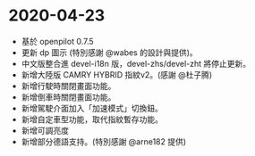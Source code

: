 2020-04-23
========================
* 基於 openpilot 0.7.5
* 更新 dp 圖示 (特別感謝 @wabes 的設計與提供)。
* 中文版整合進 devel-i18n 版，devel-zhs/devel-zht 將停止更新。  
* 新增大陸版 CAMRY HYBRID 指紋v2。(感謝 @杜子腾)
* 新增行駛時關閉畫面功能。
* 新增倒車時關閉畫面功能。
* 新增駕駛介面加入「加速模式」切換鈕。 
* 新增自定車型功能，取代指紋暫存功能。
* 新增可調亮度
* 新增部分德語支持。(特別感謝 @arne182 提供)

